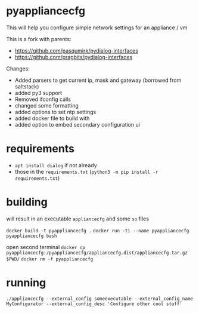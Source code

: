 # pyappliancecfg

This will help you configure simple network settings for an appliance / vm

This is a fork with parents:
- https://github.com/pasqumirk/pydialog-interfaces
- https://github.com/pragbits/pydialog-interfaces

Changes:    
 - Added parsers to get current ip, mask and gateway (borrowed from saltstack)
 - added py3 support
 - Removed ifconfig calls
 - changed some formatting 
 - added options to set ntp settings
 - added docker file to build with
 - added option to embed secondary configuration ui

# requirements

- `apt install dialog` if not already
- those in the `requirements.txt` (`python3 -m pip install -r requirements.txt`)


# building

will result in an executable `appliancecfg` and some `so` files

`docker build -t pyappliancecfg .`
`docker run -ti --name pyappliancecfg pyappliancecfg bash`

open second terminal
`docker cp pyappliancecfg:/pyappliancecfg/appliancecfg.dist/appliancecfg.tar.gz $PWD/`
`docker rm -f pyappliancecfg`


# running

```
./appliancecfg --external_config someexecutable --external_config_name MyConfigurator --external_config_desc 'Configure other cool stuff'
```

